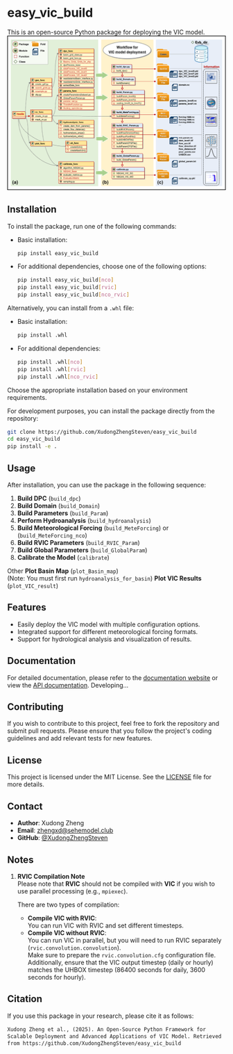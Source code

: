 # easy_vic_build

This is an open-source Python package for deploying the VIC model.  
![EVB_Architecture](docs/evb_architecture.png)

## Installation

To install the package, run one of the following commands:

- Basic installation:

  ```bash
  pip install easy_vic_build
  ```

- For additional dependencies, choose one of the following options:
  ```bash
  pip install easy_vic_build[nco]
  pip install easy_vic_build[rvic]
  pip install easy_vic_build[nco_rvic]
  ```

Alternatively, you can install from a `.whl` file:

- Basic installation:

  ```bash
  pip install .whl
  ```

- For additional dependencies:
  ```bash
  pip install .whl[nco]
  pip install .whl[rvic]
  pip install .whl[nco_rvic]
  ```

Choose the appropriate installation based on your environment requirements.

For development purposes, you can install the package directly from the repository:

```bash
git clone https://github.com/XudongZhengSteven/easy_vic_build
cd easy_vic_build
pip install -e .
```

## Usage

After installation, you can use the package in the following sequence:

1. **Build DPC** (`build_dpc`)
2. **Build Domain** (`build_Domain`)
3. **Build Parameters** (`build_Param`)
4. **Perform Hydroanalysis** (`build_hydroanalysis`)
5. **Build Meteorological Forcing** (`build_MeteForcing`) or (`build_MeteForcing_nco`)
6. **Build RVIC Parameters** (`build_RVIC_Param`)
7. **Build Global Parameters** (`build_GlobalParam`)
8. **Calibrate the Model** (`calibrate`)

Other
**Plot Basin Map** (`plot_Basin_map`)  
(Note: You must first run `hydroanalysis_for_basin`)
**Plot VIC Results** (`plot_VIC_result`)

## Features

- Easily deploy the VIC model with multiple configuration options.
- Integrated support for different meteorological forcing formats.
- Support for hydrological analysis and visualization of results.

## Documentation

For detailed documentation, please refer to the [documentation website](#) or view the [API documentation](#). Developing...

## Contributing

If you wish to contribute to this project, feel free to fork the repository and submit pull requests. Please ensure that you follow the project's coding guidelines and add relevant tests for new features.

## License

This project is licensed under the MIT License. See the [LICENSE](LICENSE) file for more details.

## Contact

- **Author**: Xudong Zheng
- **Email**: zhengxd@sehemodel.club
- **GitHub**: [@XudongZhengSteven](https://github.com/XudongZhengSteven)

## Notes

1. **RVIC Compilation Note**  
   Please note that **RVIC** should not be compiled with **VIC** if you wish to use parallel processing (e.g., `mpiexec`).

   There are two types of compilation:

   - **Compile VIC with RVIC**:  
     You can run VIC with RVIC and set different timesteps.
   - **Compile VIC without RVIC**:  
     You can run VIC in parallel, but you will need to run RVIC separately (`rvic.convolution.convolution`).  
     Make sure to prepare the `rvic.convolution.cfg` configuration file.  
     Additionally, ensure that the VIC output timestep (daily or hourly) matches the UHBOX timestep (86400 seconds for daily, 3600 seconds for hourly).

## Citation

If you use this package in your research, please cite it as follows:

```plaintext
Xudong Zheng et al., (2025). An Open-Source Python Framework for Scalable Deployment and Advanced Applications of VIC Model. Retrieved from https://github.com/XudongZhengSteven/easy_vic_build
```
